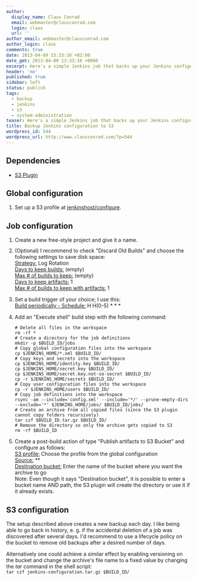 ```yaml
---
author:
  display_name: Claus Conrad
  email: webmaster@clausconrad.com
  login: claus
  url: ''
author_email: webmaster@clausconrad.com
author_login: claus
comments: true
date: 2013-04-09 15:33:16 +02:00
date_gmt: 2013-04-09 13:33:16 +0000
excerpt: Here's a simple Jenkins job that backs up your Jenkins configuration (i.e. job definitions) to Amazon S3.
header: 'no'
published: true
sidebar: left
status: publish
tags:
  - backup
  - jenkins
  - s3
  - system-administration
teaser: Here's a simple Jenkins job that backs up your Jenkins configuration (i.e. job definitions) to Amazon S3.
title: Backup Jenkins configuration to S3
wordpress_id: 544
wordpress_url: http://www.clausconrad.com/?p=544
---
```

## Dependencies

*   [S3 Plugin](https://wiki.jenkins-ci.org/display/JENKINS/S3+Plugin)

## Global configuration

1.  Set up a S3 profile at [jenkinshost/configure](#).

## Job configuration

1.  <span style="line-height: 13px;">Create a new free-style project and give it a name.</span>
2.  (Optional) I recommend to check "Discard Old Builds" and choose the following settings to save disk space:  
    <span style="text-decoration: underline;">Strategy:</span> Log Rotation  
    <span style="text-decoration: underline;">Days to keep builds:</span> (empty)  
    <span style="text-decoration: underline;">Max # of builds to keep:</span> (empty)  
    <span style="text-decoration: underline;">Days to keep artifacts:</span> 1  
    <span style="text-decoration: underline;">Max # of builds to keep with artifacts:</span> 1
3.  Set a build trigger of your choice; I use this:  
    <span style="text-decoration: underline;">Build periodically - Schedule:</span> H H(0-5) * * *
4.  Add an "Execute shell" build step with the following command:
  
    ```shell
    # Delete all files in the workspace
    rm -rf *
    # Create a directory for the job definitions
    mkdir -p $BUILD_ID/jobs
    # Copy global configuration files into the workspace
    cp $JENKINS_HOME/*.xml $BUILD_ID/
    # Copy keys and secrets into the workspace
    cp $JENKINS_HOME/identity.key $BUILD_ID/
    cp $JENKINS_HOME/secret.key $BUILD_ID/
    cp $JENKINS_HOME/secret.key.not-so-secret $BUILD_ID/
    cp -r $JENKINS_HOME/secrets $BUILD_ID/
    # Copy user configuration files into the workspace
    cp -r $JENKINS_HOME/users $BUILD_ID/
    # Copy job definitions into the workspace
    rsync -am --include='config.xml' --include='*/' --prune-empty-dirs --exclude='*' $JENKINS_HOME/jobs/ $BUILD_ID/jobs/
    # Create an archive from all copied files (since the S3 plugin cannot copy folders recursively)
    tar czf $BUILD_ID.tar.gz $BUILD_ID/
    # Remove the directory so only the archive gets copied to S3
    rm -rf $BUILD_ID
    ```

5.  Create a post-build action of type "Publish artifacts to S3 Bucket" and configure as follows:  
    <span style="text-decoration: underline;">S3 profile:</span> Choose the profile from the global configuration  
    <span style="text-decoration: underline;">Source:</span> **  
    <span style="text-decoration: underline;">Destination bucket:</span> Enter the name of the bucket where you want the archive to go  
    Note: Even though it says "Destination bucket", it is possible to enter a bucket name AND path, the S3 plugin will create the directory or use it if it already exists.

## S3 configuration

The setup described above creates a new backup each day. I like being able to go back in history, e. g. if the accidental deletion of a job was discovered after several days. I'd recommend to use a lifecycle policy on the bucket to remove old backups after a desired number of days.

Alternatively one could achieve a similar effect by enabling versioning on the bucket and change the archive's file name to a fixed value by changing the _tar_ command in the shell script:  
`tar czf jenkins-configuration.tar.gz $BUILD_ID/`
